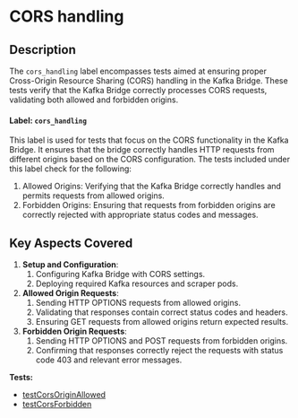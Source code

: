 # CORS handling

## Description
The `cors_handling` label encompasses tests aimed at ensuring proper Cross-Origin Resource Sharing (CORS) handling in the Kafka Bridge. These tests verify that the Kafka Bridge correctly processes CORS requests, validating both allowed and forbidden origins.

#### Label: `cors_handling`

This label is used for tests that focus on the CORS functionality in the Kafka Bridge. 
It ensures that the bridge correctly handles HTTP requests from different origins based on the CORS configuration. 
The tests included under this label check for the following:
1. Allowed Origins: Verifying that the Kafka Bridge correctly handles and permits requests from allowed origins.
2. Forbidden Origins: Ensuring that requests from forbidden origins are correctly rejected with appropriate status codes and messages.

## Key Aspects Covered
1. **Setup and Configuration**:
   1. Configuring Kafka Bridge with CORS settings.
   2. Deploying required Kafka resources and scraper pods.
2. **Allowed Origin Requests**:
   1. Sending HTTP OPTIONS requests from allowed origins.
   2. Validating that responses contain correct status codes and headers.
   3. Ensuring GET requests from allowed origins return expected results.
3. **Forbidden Origin Requests**:
   1. Sending HTTP OPTIONS and POST requests from forbidden origins.
   2. Confirming that responses correctly reject the requests with status code 403 and relevant error messages.


<!-- generated part -->
**Tests:**
- [testCorsOriginAllowed](../../.././development-docs/systemtests/io.strimzi.systemtest.bridge.HttpBridgeCorsST.md)
- [testCorsForbidden](../../.././development-docs/systemtests/io.strimzi.systemtest.bridge.HttpBridgeCorsST.md)

